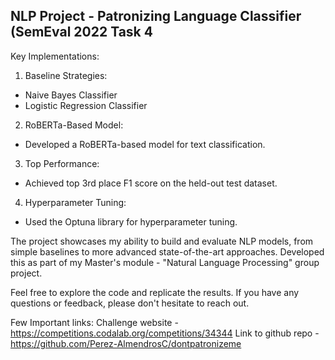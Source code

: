 ## NLP Project - Patronizing Language Classifier (SemEval 2022 Task 4 

Key Implementations:

1. Baseline Strategies:
 - Naive Bayes Classifier
 - Logistic Regression Classifier

2. RoBERTa-Based Model:
- Developed a RoBERTa-based model for text classification.

3. Top Performance:
- Achieved top 3rd place F1 score on the held-out test dataset.

4. Hyperparameter Tuning:
- Used the Optuna library for hyperparameter tuning.

The project showcases my ability to build and evaluate NLP models, from simple baselines to more advanced state-of-the-art approaches. 
Developed this as part of my Master's module - "Natural Language Processing" group project.

Feel free to explore the code and replicate the results. If you have any questions or feedback, please don't hesitate to reach out.

Few Important links:
Challenge website - https://competitions.codalab.org/competitions/34344
Link to github repo - https://github.com/Perez-AlmendrosC/dontpatronizeme
